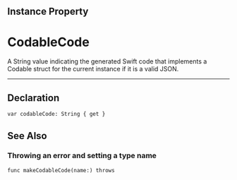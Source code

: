 ## Instance Property
# CodableCode
A String value indicating the generated Swift code that implements a Codable struct for the current instance if it is a valid JSON.

-------------------------

## Declaration 
```
var codableCode: String { get }
```

## See Also

### Throwing an error and setting a type name
```
func makeCodableCode(name:) throws
```
